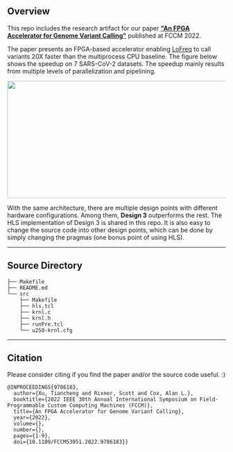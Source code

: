 ## Overview

This repo includes the research artifact for our paper [**"An FPGA Accelerator for Genome Variant Calling"**](https://ieeexplore.ieee.org/document/9786183) published at FCCM 2022. 

The paper presents an FPGA-based accelerator enabling [LoFreq](https://github.com/CSB5/lofreq) to call variants 20X faster than the multiprocess CPU baseline. The figure below shows the speedup on 7 SARS-CoV-2 datasets. The speedup mainly results from multiple levels of parallelization and pipelining.

<img src="https://user-images.githubusercontent.com/19209239/192879723-d8a65ef7-d026-452c-9fda-48a9c737d25a.png" width="700" height="270" />

With the same architecture, there are multiple design points with different hardware configurations. Among them, **Design 3** outperforms the rest. The HLS implementation of Design 3 is shared in this repo. It is also easy to change the source code into other design points, which can be done by simply changing the pragmas (one bonus point of using HLS).

---

## Source Directory
```
├── Makefile
├── README.md
└── src 
    ├── Makefile
    ├── hls.tcl
    ├── krnl.c
    ├── krnl.h
    ├── runPre.tcl
    └── u250-krnl.cfg
```

---
## Citation

Please consider citing if you find the paper and/or the source code useful. :) 

```
@INPROCEEDINGS{9786183,
  author={Xu, Tiancheng and Rixner, Scott and Cox, Alan L.},
  booktitle={2022 IEEE 30th Annual International Symposium on Field-Programmable Custom Computing Machines (FCCM)}, 
  title={An FPGA Accelerator for Genome Variant Calling}, 
  year={2022},
  volume={},
  number={},
  pages={1-9},
  doi={10.1109/FCCM53951.2022.9786183}}
```

